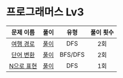 # 프로그래머스 Lv3

| 문제 이름                             | 풀이                                  | 유형                                  | 풀이 횟수                           |
|:------------------------------:|:---------------------------------:|:---------------------------------:|:---------------------------------:|
|[여행 경로](https://programmers.co.kr/learn/courses/30/lessons/43164) |[풀이](TravelRoute/TravelRoute/main.cpp) |DFS   |2회 |
|[단어 변환](https://programmers.co.kr/learn/courses/30/lessons/43163) |[풀이](WordTransfer/WordTransfer/main.cpp) |BFS/DFS   |2회 |
|[N으로 표현](https://programmers.co.kr/learn/courses/30/lessons/42895) |[풀이](ExpressWithN/ExpressWithN/main.cpp) |DFS   |1회 |
